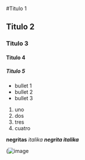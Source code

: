 #Titulo 1
## Titulo 2
### Titulo 3
#### Titulo 4
##### Titulo 5

* bullet 1
* bullet 2
* bullet 3

1. uno
2. dos
3. tres
4. cuatro

**negritas**
_italika_
***negrita italika***

(![image](https://github.com/user-attachments/assets/7fefe6fb-7b1b-465c-869a-cf7ae39fbabc)


